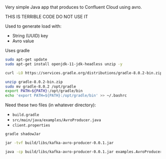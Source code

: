 Very simple Java app that produces to Confluent Cloud using avro.

THIS IS TERRIBLE CODE DO NOT USE IT

Used to generate load with:
* String (UUID) key
* Avro value

Uses gradle

```bash
sudo apt-get update
sudo apt-get install openjdk-11-jdk-headless unzip -y

curl -LO https://services.gradle.org/distributions/gradle-8.0.2-bin.zip

unzip gradle-8.0.2-bin.zip
sudo mv gradle-8.0.2 /opt/gradle
export PATH=${PATH}:/opt/gradle/bin
echo 'export PATH=${PATH}:/opt/gradle/bin' >> ~/.bashrc
```

Need these two files (in whatever directory):
* `build.gradle`
* `src/main/java/examples/AvroProducer.java`
* `client.properties`

```bash
gradle shadowJar

jar -tvf build/libs/kafka-avro-producer-0.0.1.jar

java -cp build/libs/kafka-avro-producer-0.0.1.jar examples.AvroProducer client.properties
```

